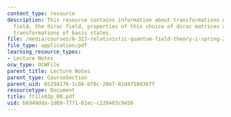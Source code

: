 ```yaml
---
content_type: resource
description: This resource contains information about transformations of the dirac
  field, the dirac field, properties of this choice of dirac matrices and lorentz
  transformations of basis states.
file: /media/courses/8-323-relativistic-quantum-field-theory-i-spring-2008/b6949dda1d09777161ecc220403c9450_ft1ls03p_08.pdf
file_type: application/pdf
learning_resource_types:
- Lecture Notes
ocw_type: OCWFile
parent_title: Lecture Notes
parent_type: CourseSection
parent_uid: 65294176-1c08-bf8c-29e7-81d4750d36ff
resourcetype: Document
title: ft1ls03p_08.pdf
uid: b6949dda-1d09-7771-61ec-c220403c9450
---
```

